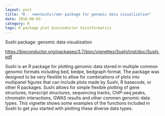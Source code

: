 ```yaml
---
layout: post
title: "R - <em>Sushi</em> package for genomic data visualization"
date: 2018-06-03
category: R
tags: R package plot bioconductor bioinformatics
---
```



</em>Sushi</em> package: genomic data visualization

https://bioconductor.org/packages/3.7/bioc/vignettes/Sushi/inst/doc/Sushi.pdf

Sushi  is  an  R  package  for  plotting  genomic  data  stored  in  multiple  common
genomic  formats  including  bed,  bedpe,  bedgraph  format.   The  package  was
designed to be very flexible to allow for combinations of plots into multipanel
figures that can include plots made by Sushi, R basecode, or other R packages.
Sushi allows for simple flexible plotting of gene structures, transcript structures,
sequencing tracks, ChIP-seq peaks, chromatin interactions, GWAS results and
other commen genomic data types.  This vignette shows some examples of the
functions included in Sushi to get you started with plotting these diverse data
types.


